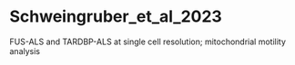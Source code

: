 # Schweingruber_et_al_2023
FUS-ALS and TARDBP-ALS at single cell resolution; mitochondrial motility analysis